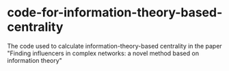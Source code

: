 # code-for-information-theory-based-centrality
The code used to calculate information-theory-based centrality in the paper "Finding influencers in complex networks: a novel method based on information theory"
